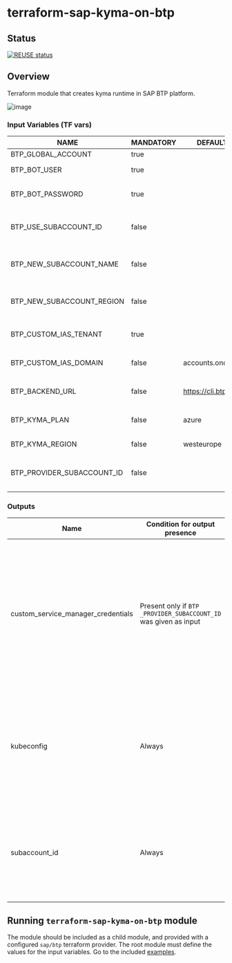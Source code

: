 # terraform-sap-kyma-on-btp

## Status

[![REUSE status](https://api.reuse.software/badge/github.com/kyma-project/terraform-module)](https://api.reuse.software/info/github.com/kyma-project/terraform-module)

## Overview

Terraform module that creates kyma runtime in SAP BTP platform.

![image](./assets/sequence.png)

### Input Variables (TF vars)

| NAME                       | MANDATORY | DEFAULT VALUE             | DESCRIPTION                                                                                                                                        |
|----------------------------|-----------|---------------------------|----------------------------------------------------------------------------------------------------------------------------------------------------|
| BTP_GLOBAL_ACCOUNT         | true      |                           | UUID of SAP BTP Global Account                                                                                                                     |
| BTP_BOT_USER               | true      |                           | Email of the technical user (shared mailbox)                                                                                                       |
| BTP_BOT_PASSWORD           | true      |                           | Password of the techniacal user (created when inviting shared mailbox into custom SAP IAS tenant)                                                  |
| BTP_USE_SUBACCOUNT_ID      | false     |                           | Provide an UUID of existing SAP BTP Subaccount to be used. Should not be combined with `BTP_NEW_SUBACCOUNT_*` inputs.                              |
| BTP_NEW_SUBACCOUNT_NAME    | false     |                           | Provide a name for a new SAP BTP Subaccount to be created. Should not be combined with  `BTP_USE_SUBACCOUNT_ID` input.                             |
| BTP_NEW_SUBACCOUNT_REGION  | false     |                           | Provide a region for a new SAP BTP Subaccount to be created. Should not be combined with  `BTP_USE_SUBACCOUNT_ID` input.                           |
| BTP_CUSTOM_IAS_TENANT      | true      |                           | Provide the name of the custom SAP IAS tenant that is an authentication provider for the technical user.                                           |
| BTP_CUSTOM_IAS_DOMAIN      | false     | accounts.ondemand.com     | Domain of the identity provider (on canary and staging environments this has to be set to `accounts400.ondemand.com`)                              |
| BTP_BACKEND_URL            | false     | https://cli.btp.cloud.sap | URL of the BTP backend API (on canary environment this has to be set to  `https://cpcli.cf.sap.hana.ondemand.com`).                                |
| BTP_KYMA_PLAN              | false     | azure                     | Use one of a valid kyma plans that you are entitled to use (One of: `azure`, `gcp`, `aws`,`sap-converged-cloud`)                                   |
| BTP_KYMA_REGION            | false     | westeurope                | Use a valid kyma region that matches your selected kyma plan                                                                                       |
| BTP_PROVIDER_SUBACCOUNT_ID | false     |                           | Use a UUID of a SAP BTP Subaccount where you already have a sharable service instances which you would like to reference in the new kyma runtime   |

### Outputs 

| Name                               | Condition for output presence                                     | Description                                                                                                                                                             |
|------------------------------------|-------------------------------------------------------------------|-------------------------------------------------------------------------------------------------------------------------------------------------------------------------|
| custom_service_manager_credentials | Present only if `BTP _PROVIDER_SUBACCOUNT_ID` was given as input  | Contains json-decoded parts of the provider subaccount's service manager secret data. Allows to reference a shared service instances from another (provider) subaccount |
| kubeconfig                         | Always                                                            | yaml-encoded parts of the output kubeconfig. It can be used to initialise terraform kubernetes provider in the root module                                              |
| subaccount_id                      | Always                                                            | subaccount ID of the created subaccount. It can be used to forcefully cleanup the subaccount i.e via BTP CLI                                                            |

## Running `terraform-sap-kyma-on-btp` module


The module should be included as a child module, and provided with a configured `sap/btp` terraform provider. The root module must define the values for the input variables. Go to the included [examples](./examples/).

